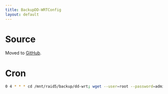 ```yaml
---
title: BackupDD-WRTConfig
layout: default
---
```


Source
======

Moved to
[GitHub](https://github.com/invadelabs/cron-invadelabs/blob/master/dd-wrt_backup.sh).

Cron
====

``` bash
0 4 * * * cd /mnt/raid5/backup/dd-wrt; wget --user=root --password=admin http://192.168.1.1/nvrambak.bin; mv nvrambak.bin nvrambak.bin`date +%F.%T`;
```
